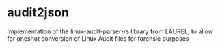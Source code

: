 # audit2json
Implementation of the linux-audit-parser-rs library from LAUREL, to allow for oneshot conversion of Linux Audit files for forensic purposes
